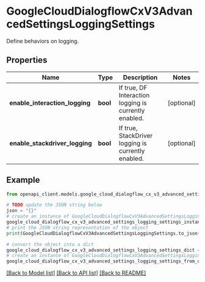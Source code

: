 # GoogleCloudDialogflowCxV3AdvancedSettingsLoggingSettings

Define behaviors on logging.

## Properties

Name | Type | Description | Notes
------------ | ------------- | ------------- | -------------
**enable_interaction_logging** | **bool** | If true, DF Interaction logging is currently enabled. | [optional] 
**enable_stackdriver_logging** | **bool** | If true, StackDriver logging is currently enabled. | [optional] 

## Example

```python
from openapi_client.models.google_cloud_dialogflow_cx_v3_advanced_settings_logging_settings import GoogleCloudDialogflowCxV3AdvancedSettingsLoggingSettings

# TODO update the JSON string below
json = "{}"
# create an instance of GoogleCloudDialogflowCxV3AdvancedSettingsLoggingSettings from a JSON string
google_cloud_dialogflow_cx_v3_advanced_settings_logging_settings_instance = GoogleCloudDialogflowCxV3AdvancedSettingsLoggingSettings.from_json(json)
# print the JSON string representation of the object
print(GoogleCloudDialogflowCxV3AdvancedSettingsLoggingSettings.to_json())

# convert the object into a dict
google_cloud_dialogflow_cx_v3_advanced_settings_logging_settings_dict = google_cloud_dialogflow_cx_v3_advanced_settings_logging_settings_instance.to_dict()
# create an instance of GoogleCloudDialogflowCxV3AdvancedSettingsLoggingSettings from a dict
google_cloud_dialogflow_cx_v3_advanced_settings_logging_settings_from_dict = GoogleCloudDialogflowCxV3AdvancedSettingsLoggingSettings.from_dict(google_cloud_dialogflow_cx_v3_advanced_settings_logging_settings_dict)
```
[[Back to Model list]](../README.md#documentation-for-models) [[Back to API list]](../README.md#documentation-for-api-endpoints) [[Back to README]](../README.md)


